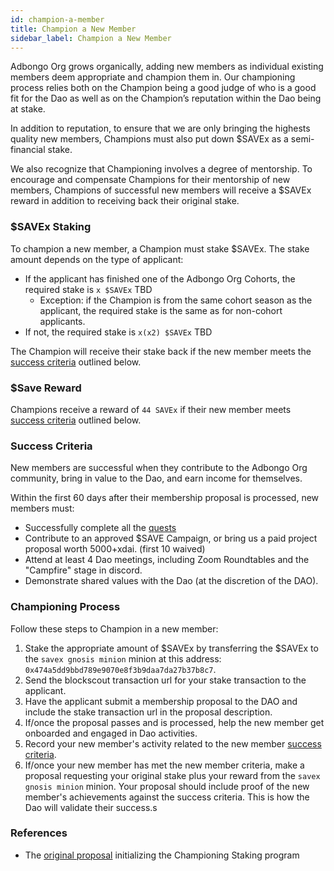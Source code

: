 ```yaml
---
id: champion-a-member
title: Champion a New Member
sidebar_label: Champion a New Member
---
```


Adbongo Org grows organically, adding new members as individual existing members deem appropriate and champion them in. Our championing process relies both on the Champion being a good judge of who is a good fit for the Dao as well as on the Champion’s reputation within the Dao being at stake.

In addition to reputation, to ensure that we are only bringing the highests quality new members, Champions must also put down $SAVEx as a semi-financial stake.

We also recognize that Championing involves a degree of mentorship. To encourage and compensate Champions for their mentorship of new members, Champions of successful new members will receive a $SAVEx reward in addition to receiving back their original stake.

### $SAVEx Staking 

To champion a new member, a Champion must stake $SAVEx. The stake amount depends on the type of applicant:
* If the applicant has finished one of the Adbongo Org Cohorts, the required stake is `x $SAVEx` TBD
    * Exception: if the Champion is from the same cohort season as the applicant, the required stake is the same as for non-cohort applicants.
* If not, the required stake is `x(x2) $SAVEx` TBD 

The Champion will receive their stake back if the new member meets the [success criteria](./champion-a-member#Success-Criteria) outlined below.

### $Save Reward

Champions receive a reward of `44 SAVEx` if their new member meets [success criteria](./champion-a-member#Success-Criteria) outlined below.

### Success Criteria

New members are successful when they contribute to the Adbongo Org community, bring in value to the Dao, and earn income for themselves.

Within the first 60 days after their membership proposal is processed, new members must:

 - Successfully complete all the [quests](https://save-dao.crew3.xyz/questboard)
 - Contribute to an approved $SAVE Campaign, or bring us a paid project proposal worth 5000+xdai. (first 10 waived)
 - Attend at least 4 Dao meetings, including Zoom Roundtables and the "Campfire" stage in discord.
 - Demonstrate shared values with the Dao (at the discretion of the DAO).

### Championing Process
Follow these steps to Champion in a new member:

1. Stake the appropriate amount of $SAVEx by transferring the $SAVEx to the `savex gnosis minion` minion at this address: `0x474a5dd9bbd789e9070e8f3b9daa7da27b37b8c7`.
2. Send the blockscout transaction url for your stake transaction to the applicant.
3. Have the applicant submit a membership proposal to the DAO and include the stake transaction url in the proposal description.
4. If/once the proposal passes and is processed, help the new member get onboarded and engaged in Dao activities.
5. Record your new member's activity related to the new member [success criteria](./champion-a-member#Success-Criteria).
6. If/once your new member has met the new member criteria, make a proposal requesting your original stake plus your reward from the `savex gnosis minion` minion. Your proposal should include proof of the new member's achievements against the success criteria. This is how the Dao will validate their success.s

### References
* The [original proposal](https://forum.daohaus.club/t/proposal-using-raid-for-new-member-championing-incentives/2031) initializing the Championing Staking program
